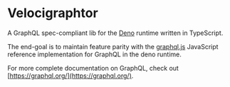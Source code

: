 # Velocigraphtor

A GraphQL spec-compliant lib for the [Deno](https://deno.land/) runtime written in TypeScript.

The end-goal is to maintain feature parity with the [graphql.js](https://github.com/graphql/graphql-js) JavaScript reference implementation for GraphQL in the deno runtime.

For more complete documentation on GraphQL, check out [https://graphql.org/](https://graphql.org/).
